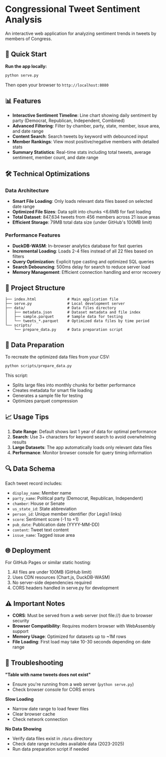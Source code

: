 # Congressional Tweet Sentiment Analysis

An interactive web application for analyzing sentiment trends in tweets by members of Congress.

## 🚀 Quick Start

**Run the app locally:**
```bash
python serve.py
```

Then open your browser to `http://localhost:8080`

## 📊 Features

- **Interactive Sentiment Timeline**: Line chart showing daily sentiment by party (Democrat, Republican, Independent, Combined)
- **Advanced Filtering**: Filter by chamber, party, state, member, issue area, and date range
- **Content Search**: Search tweets by keyword with debounced input
- **Member Rankings**: View most positive/negative members with detailed stats
- **Summary Statistics**: Real-time stats including total tweets, average sentiment, member count, and date range

## 🛠️ Technical Optimizations

### Data Architecture
- **Smart File Loading**: Only loads relevant data files based on selected date range
- **Optimized File Sizes**: Data split into chunks <6.6MB for fast loading
- **Total Dataset**: 847,634 tweets from 456 members across 21 issue areas
- **Efficient Storage**: 79MB total data size (under GitHub's 100MB limit)

### Performance Features
- **DuckDB-WASM**: In-browser analytics database for fast queries
- **Incremental Loading**: Loads 2-4 files instead of all 22 files based on filters
- **Query Optimization**: Explicit type casting and optimized SQL queries
- **Search Debouncing**: 500ms delay for search to reduce server load
- **Memory Management**: Efficient connection handling and error recovery

## 📁 Project Structure

```
├── index.html              # Main application file
├── serve.py                # Local development server
├── data/                   # Data files directory
│   ├── metadata.json       # Dataset metadata and file index
│   ├── sample.parquet      # Sample data for testing
│   └── tweets_*.parquet    # Optimized data files by time period
└── scripts/
    └── prepare_data.py     # Data preparation script
```

## 🔧 Data Preparation

To recreate the optimized data files from your CSV:

```bash
python scripts/prepare_data.py
```

This script:
- Splits large files into monthly chunks for better performance
- Creates metadata for smart file loading
- Generates a sample file for testing
- Optimizes parquet compression

## 📈 Usage Tips

1. **Date Range**: Default shows last 1 year of data for optimal performance
2. **Search**: Use 3+ characters for keyword search to avoid overwhelming results
3. **Large Datasets**: The app automatically loads only relevant data files
4. **Performance**: Monitor browser console for query timing information

## 🔍 Data Schema

Each tweet record includes:
- `display_name`: Member name
- `party_name`: Political party (Democrat, Republican, Independent)
- `chamber`: House or Senate
- `us_state_id`: State abbreviation
- `person_id`: Unique member identifier (for Legis1 links)
- `score`: Sentiment score (-1 to +1)
- `pub_date`: Publication date (YYYY-MM-DD)
- `content`: Tweet text content
- `issue_name`: Tagged issue area

## 🌐 Deployment

For GitHub Pages or similar static hosting:
1. All files are under 100MB (GitHub limit)
2. Uses CDN resources (Chart.js, DuckDB-WASM)
3. No server-side dependencies required
4. CORS headers handled in serve.py for development

## ⚠️ Important Notes

- **CORS**: Must be served from a web server (not file://) due to browser security
- **Browser Compatibility**: Requires modern browser with WebAssembly support
- **Memory Usage**: Optimized for datasets up to ~1M rows
- **File Loading**: First load may take 10-30 seconds depending on date range

## 🐛 Troubleshooting

**"Table with name tweets does not exist"**
- Ensure you're running from a web server (`python serve.py`)
- Check browser console for CORS errors

**Slow Loading**
- Narrow date range to load fewer files
- Clear browser cache
- Check network connection

**No Data Showing**
- Verify data files exist in `/data` directory
- Check date range includes available data (2023-2025)
- Run data preparation script if needed